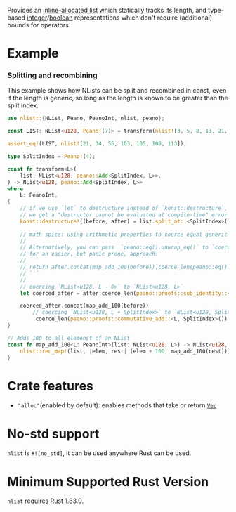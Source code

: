 Provides an [inline-allocated list] which statically tracks its length,
and type-based [integer]/[boolean] representations which 
don't require (additional) bounds for operators.

# Example

### Splitting and recombining

This example shows how NLists can be split and recombined in const,
even if the length is generic, 
so long as the length is known to be greater than the split index.

```rust
use nlist::{NList, Peano, PeanoInt, nlist, peano};

const LIST: NList<u128, Peano!(7)> = transform(nlist![3, 5, 8, 13, 21, 34, 55]);

assert_eq!(LIST, nlist![21, 34, 55, 103, 105, 108, 113]);

type SplitIndex = Peano!(4);

const fn transform<L>(
    list: NList<u128, peano::Add<SplitIndex, L>>,
) -> NList<u128, peano::Add<SplitIndex, L>>
where
    L: PeanoInt,
{
    // if we use `let` to destructure instead of `konst::destructure`,
    // we get a "destructor cannot be evaluated at compile-time" error as of Rust 1.83
    konst::destructure!{(before, after) = list.split_at::<SplitIndex>()}
    
    // math spice: using arithmetic properties to coerce equal generic lengths.
    // 
    // Alternatively, you can pass  `peano::eq().unwrap_eq()` to `coerce_len`
    // for an easier, but panic prone, approach:
    // ```
    // return after.concat(map_add_100(before)).coerce_len(peano::eq().unwrap_eq())
    // ```
    // 
    // coercing `NList<u128, L - 0>` to `NList<u128, L>`
    let coerced_after = after.coerce_len(peano::proofs::sub_identity::<L>());

    coerced_after.concat(map_add_100(before))
        // coercing `NList<u128, L + SplitIndex>` to `NList<u128, SplitIndex + L>`
        .coerce_len(peano::proofs::commutative_add::<L, SplitIndex>())
}

// Adds 100 to all elemenst of an NList
const fn map_add_100<L: PeanoInt>(list: NList<u128, L>) -> NList<u128, L> {
    nlist::rec_map!(list, |elem, rest| (elem + 100, map_add_100(rest)))
}
```

# Crate features

- `"alloc"`(enabled by default): enables methods that take or return [`Vec`] 

# No-std support

`nlist` is `#![no_std]`, it can be used anywhere Rust can be used.

# Minimum Supported Rust Version

`nlist` requires Rust 1.83.0.


[inline-allocated list]: crate::NList
[`NList`]: crate::NList



[inline-allocated list]: https://docs.rs/nlist/latest/nlist/nlist/struct.NList.html  
[NList]: https://docs.rs/nlist/latest/nlist/nlist/struct.NList.html  
[integer]: https://docs.rs/nlist/latest/nlist/peano/trait.PeanoInt.html  
[boolean]: https://docs.rs/nlist/latest/nlist/boolean/trait.Boolean.html  
[`Vec`]: https://doc.rust-lang.org/std/vec/struct.Vec.html